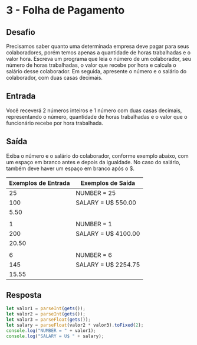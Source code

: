 # 3 - Folha de Pagamento

## Desafio

Precisamos saber quanto uma determinada empresa deve pagar para seus colaboradores, porém temos apenas a quantidade de horas trabalhadas e o valor hora. Escreva um programa que leia o número de um colaborador, seu número de horas trabalhadas, o valor que recebe por hora e calcula o salário desse colaborador. Em seguida, apresente o número e o salário do colaborador, com duas casas decimais.

## Entrada

Você receverá 2 números inteiros e 1 número com duas casas decimais, representando o número, quantidade de horas trabalhadas e o valor que o funcionário recebe por hora trabalhada.

## Saída

Exiba o número e o salário do colaborador, conforme exemplo abaixo, com um espaço em branco antes e depois da igualdade. No caso do salário, também deve haver um espaço em branco após o \$.

| Exemplos de Entrada | Exemplos de Saída    |
| ------------------- | -------------------- |
| 25                  | NUMBER = 25          |
| 100                 | SALARY = U\$ 550.00  |
| 5.50                |
|                     |
| 1                   | NUMBER = 1           |
| 200                 | SALARY = U\$ 4100.00 |
| 20.50               |
|                     |
| 6                   | NUMBER = 6           |
| 145                 | SALARY = U\$ 2254.75 |
| 15.55               |

## Resposta

```javascript
let valor1 = parseInt(gets());
let valor2 = parseInt(gets());
let valor3 = parseFloat(gets());
let salary = parseFloat(valor2 * valor3).toFixed(2);
console.log("NUMBER = " + valor1);
console.log("SALARY = U$ " + salary);
```
